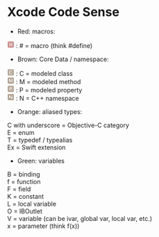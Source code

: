 # Xcode Code Sense

- Red: macros:

![](images/macro.png '# = macro') : # = macro (think #define) <br/>

- Brown: Core Data / namespace:

![](images/modeledClass.png 'C = modeled class') : C = modeled class <br/>
![](images/modeledMethod.png 'M = modeled method') : M = modeled method <br/>
![](images/modeledProperty.png 'P = modeled property') : P = modeled property <br/>
![](images/CNamespace.png 'N = C++ namespace') : N = C++ namespace <br/>

- Orange: aliased types:

C with underscore = Objective-C category <br/>
E = enum <br/>
T = typedef / typealias <br/>
Ex = Swift extension <br/>

- Green: variables

B = binding <br/>
f = function <br/>
F = field <br/>
K = constant <br/>
L = local variable <br/>
O = IBOutlet <br/>
V = variable (can be ivar, global var, local var, etc.) <br/>
x = parameter (think f(x)) <br/>
